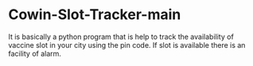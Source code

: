 # Cowin-Slot-Tracker-main
It is basically a python program that is help to track the availability of vaccine slot in your city using the pin code. If slot is available there is an facility of alarm.
